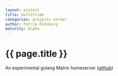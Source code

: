 ```yaml
---
layout: project
title: bullettime
categories: projects server
author: Patrik Oldsberg
maturity: Alpha
---
```


# {{ page.title }}
An experimental golang Matrix homeserver ([github](https://github.com/matrix-org/bullettime))
